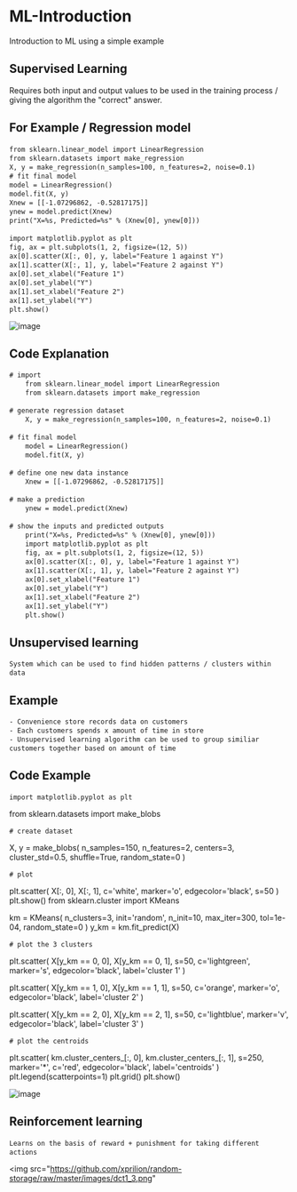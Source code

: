 # ML-Introduction
Introduction to ML using a simple example



## Supervised Learning
  Requires both input and output values to be used in the training process / giving the algorithm the "correct" answer.

## For Example / Regression model
    from sklearn.linear_model import LinearRegression
    from sklearn.datasets import make_regression
    X, y = make_regression(n_samples=100, n_features=2, noise=0.1)
    # fit final model
    model = LinearRegression()
    model.fit(X, y)
    Xnew = [[-1.07296862, -0.52817175]]
    ynew = model.predict(Xnew)
    print("X=%s, Predicted=%s" % (Xnew[0], ynew[0]))

    import matplotlib.pyplot as plt
    fig, ax = plt.subplots(1, 2, figsize=(12, 5))
    ax[0].scatter(X[:, 0], y, label="Feature 1 against Y")
    ax[1].scatter(X[:, 1], y, label="Feature 2 against Y")
    ax[0].set_xlabel("Feature 1")
    ax[0].set_ylabel("Y")
    ax[1].set_xlabel("Feature 2")
    ax[1].set_ylabel("Y")
    plt.show()

![image](https://user-images.githubusercontent.com/99629762/156682223-9276fb1f-e7a5-444a-bd86-ae6f37607178.png)


## Code Explanation
    
    # import 
        from sklearn.linear_model import LinearRegression
        from sklearn.datasets import make_regression
    
    # generate regression dataset
        X, y = make_regression(n_samples=100, n_features=2, noise=0.1)
    
    # fit final model
        model = LinearRegression()
        model.fit(X, y)
    
    # define one new data instance
        Xnew = [[-1.07296862, -0.52817175]]
    
    # make a prediction
        ynew = model.predict(Xnew)
    
    # show the inputs and predicted outputs
        print("X=%s, Predicted=%s" % (Xnew[0], ynew[0]))
        import matplotlib.pyplot as plt
        fig, ax = plt.subplots(1, 2, figsize=(12, 5))
        ax[0].scatter(X[:, 0], y, label="Feature 1 against Y")
        ax[1].scatter(X[:, 1], y, label="Feature 2 against Y")
        ax[0].set_xlabel("Feature 1")
        ax[0].set_ylabel("Y")
        ax[1].set_xlabel("Feature 2")
        ax[1].set_ylabel("Y")
        plt.show()
     
     
## Unsupervised learning
    System which can be used to find hidden patterns / clusters within data
    
    
## Example
    - Convenience store records data on customers
    - Each customers spends x amount of time in store
    - Unsupervised learning algorithm can be used to group similiar customers together based on amount of time
    
## Code Example

    import matplotlib.pyplot as plt
from sklearn.datasets import make_blobs

    # create dataset
X, y = make_blobs(
   n_samples=150, n_features=2,
   centers=3, cluster_std=0.5,
   shuffle=True, random_state=0
)

    # plot
plt.scatter(
   X[:, 0], X[:, 1],
   c='white', marker='o',
   edgecolor='black', s=50
)
plt.show()
from sklearn.cluster import KMeans

km = KMeans(
    n_clusters=3, init='random',
    n_init=10, max_iter=300, 
    tol=1e-04, random_state=0
)
y_km = km.fit_predict(X)

    # plot the 3 clusters
plt.scatter(
    X[y_km == 0, 0], X[y_km == 0, 1],
    s=50, c='lightgreen',
    marker='s', edgecolor='black',
    label='cluster 1'
)

plt.scatter(
    X[y_km == 1, 0], X[y_km == 1, 1],
    s=50, c='orange',
    marker='o', edgecolor='black',
    label='cluster 2'
)

plt.scatter(
    X[y_km == 2, 0], X[y_km == 2, 1],
    s=50, c='lightblue',
    marker='v', edgecolor='black',
    label='cluster 3'
)

    # plot the centroids
plt.scatter(
    km.cluster_centers_[:, 0], km.cluster_centers_[:, 1],
    s=250, marker='*',
    c='red', edgecolor='black',
    label='centroids'
)
plt.legend(scatterpoints=1)
plt.grid()
plt.show()

![image](https://user-images.githubusercontent.com/99629762/156688798-7fefc870-4c67-4a53-9326-6bcf42f8a8c4.png)


    
## Reinforcement learning

    Learns on the basis of reward + punishment for taking different actions
    
<img src="https://github.com/xprilion/random-storage/raw/master/images/dct1_3.png" 


    
    
    
    






